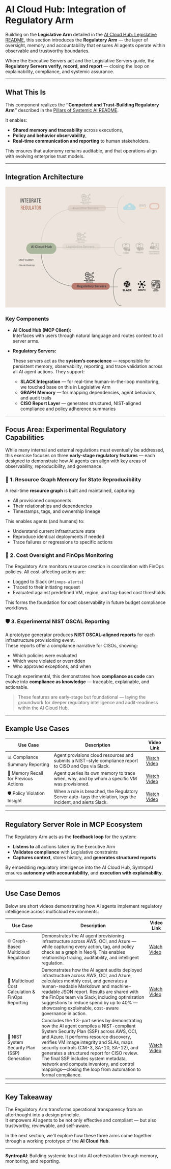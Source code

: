 # AI Cloud Hub: Integration of Regulatory Arm

Building on the **Legislative Arm** detailed in the [AI Cloud Hub: Legislative README](ai-cloud-hub-legislative.md), this section introduces the **Regulatory Arm** — the layer of oversight, memory, and accountability that ensures AI agents operate within observable and trustworthy boundaries.

Where the Executive Servers act and the Legislative Servers guide, the **Regulatory Servers verify, record, and report** — closing the loop on explainability, compliance, and systemic assurance.

---

## What This Is

This component realizes the **“Competent and Trust-Building Regulatory Arm”** described in the [Pillars of Systemic AI README](pillars-of-ai.md).

It enables:
- **Shared memory and traceability** across executions,
- **Policy and behavior observability**,
- **Real-time communication and reporting** to human stakeholders.

This ensures that autonomy remains auditable, and that operations align with evolving enterprise trust models.

---

## Integration Architecture

![Integration of Regulatory Arm](images/integrate-Regulator.png)

### Key Components

- **AI Cloud Hub (MCP Client):**  
  Interfaces with users through natural language and routes context to all server arms.

- **Regulatory Servers:**  
  
  These servers act as the **system’s conscience** — responsible for persistent memory, observability, reporting, and trace validation across all AI agent actions. They support:
  
  - **SLACK Integration** — for real-time human-in-the-loop monitoring, we touched base on this in Legislative Arm
  - **GRAPH Memory** — for mapping dependencies, agent behaviors, and audit trails  
  - **CISO Report Layer** — generates structured, NIST-aligned compliance and policy adherence summaries

---

## Focus Area: Experimental Regulatory Capabilities

While many internal and external regulations must eventually be addressed, this exercise focuses on three **early-stage regulatory features** — each designed to demonstrate how AI agents can align with key areas of observability, reproducibility, and governance.


### 🔗 1. Resource Graph Memory for State Reproducibility

A real-time **resource graph** is built and maintained, capturing:
- All provisioned components
- Their relationships and dependencies
- Timestamps, tags, and ownership lineage

This enables agents (and humans) to:
- Understand current infrastructure state
- Reproduce identical deployments if needed
- Trace failures or regressions to specific actions

### 💸 2. Cost Oversight and FinOps Monitoring

The Regulatory Arm monitors resource creation in coordination with FinOps policies. All cost-affecting actions are:
- Logged to Slack (`#finops-alerts`)
- Traced to their initiating request
- Evaluated against predefined VM, region, and tag-based cost thresholds

This forms the foundation for cost observability in future budget compliance workflows.


### 🛡️ 3. Experimental NIST OSCAL Reporting

A prototype generator produces **NIST OSCAL-aligned reports** for each infrastructure provisioning event.  
These reports offer a compliance narrative for CISOs, showing:
- Which policies were evaluated
- Which were violated or overridden
- Who approved exceptions, and when

Though experimental, this demonstrates how **compliance as code** can evolve into **compliance as knowledge** — traceable, explainable, and actionable.

> These features are early-stage but foundational — laying the groundwork for deeper regulatory intelligence and audit-readiness within the AI Cloud Hub.

---

## Example Use Cases

| Use Case                               | Description                                                                                                   | Video Link |
|----------------------------------------|---------------------------------------------------------------------------------------------------------------|------------|
| 📊 Compliance Summary Reporting        | Agent provisions cloud resources and submits a NIST-style compliance report to CISO and Ops via Slack.        | [Watch Video](https://example.com/demo3) |
| 🧠 Memory Recall for Previous Actions  | Agent queries its own memory to trace when, why, and by whom a specific VM was provisioned.                   | [Watch Video](https://example.com/demo4) |
| 🛡️ Policy Violation Insight           | When a rule is breached, the Regulatory Server auto-tags the violation, logs the incident, and alerts Slack. | [Watch Video](https://example.com/demo5) |

---

## Regulatory Server Role in MCP Ecosystem

The Regulatory Arm acts as the **feedback loop** for the system:

- **Listens to** all actions taken by the Executive Arm  
- **Validates compliance** with Legislative constraints  
- **Captures context**, stores history, and **generates structured reports**

By embedding regulatory intelligence into the AI Cloud Hub, SyntropAI ensures **autonomy with accountability**, and **execution with explainability**.

---

## Use Case Demos

Below are short videos demonstrating how AI agents implement regulatory intelligence across multicloud environments:

| Use Case                                  | Description                                                                                                             | Video Link         |
|-------------------------------------------|-------------------------------------------------------------------------------------------------------------------------|--------------------|
| 🌐 Graph-Based Multicloud Regulation      | Demonstrates the AI agent provisioning infrastructure across AWS, OCI, and Azure — while capturing every action, tag, and policy check as a graph in Neo4j. This enables relationship tracing, auditability, and intelligent regulation. | [Watch Video](https://1drv.ms/v/s!ApYCNITU9RB2rOV6QiHRL5kQ-jmk3A?e=8NqB6i) |
| 💸 Multicloud Cost Calculation & FinOps Reporting | Demonstrates how the AI agent audits deployed infrastructure across AWS, OCI, and Azure, calculates monthly cost, and generates a human-readable Markdown and machine-readable JSON report. Results are shared with the FinOps team via Slack, including optimization suggestions to reduce spend by up to 40% — showcasing explainable, cost-aware governance in action. | [Watch Video](https://1drv.ms/v/s!ApYCNITU9RB2rOYFX1i74KIXN1Ev9A?e=H0FVd7) |
| 📄 NIST System Security Plan (SSP) Generation | Concludes the 13-part series by demonstrating how the AI agent compiles a NIST-compliant System Security Plan (SSP) across AWS, OCI, and Azure. It performs resource discovery, verifies VM image integrity and SLAs, maps security controls (CM-3, SA-10, SA-12), and generates a structured report for CISO review. The final SSP includes system metadata, network and compute inventory, and control mappings—closing the loop from automation to formal compliance. | [Watch Video](https://1drv.ms/v/s!ApYCNITU9RB2rOYRV1tqsukOYIV5xA?e=vfhJSb) |

---


## Key Takeaway

The Regulatory Arm transforms operational transparency from an afterthought into a design principle.  
It empowers AI agents to be not only effective and compliant — but also trustworthy, reviewable, and self-aware.

In the next section, we’ll explore how these three arms come together through a working prototype of the **AI Cloud Hub**.

---

**SyntropAI**: Building systemic trust into AI orchestration through memory, monitoring, and reporting.
